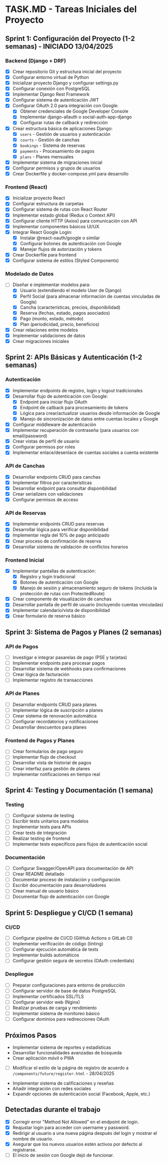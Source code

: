 # TASK.MD - Tareas Iniciales del Proyecto

## Sprint 1: Configuración del Proyecto (1-2 semanas) - INICIADO 13/04/2025

### Backend (Django + DRF)
- [x] Crear repositorio Git y estructura inicial del proyecto
- [x] Configurar entorno virtual de Python
- [x] Inicializar proyecto Django y configurar settings.py
- [x] Configurar conexión con PostgreSQL
- [x] Implementar Django Rest Framework
- [x] Configurar sistema de autenticación JWT
- [x] Configurar OAuth 2.0 para integración con Google:
  - [x] Obtener credenciales de Google Developer Console
  - [x] Implementar django-allauth o social-auth-app-django
  - [x] Configurar rutas de callback y redirección
- [x] Crear estructura básica de aplicaciones Django:
  - [x] `users` - Gestión de usuarios y autenticación
  - [x] `courts` - Gestión de canchas
  - [x] `bookings` - Sistema de reservas
  - [x] `payments` - Procesamiento de pagos
  - [x] `plans` - Planes mensuales
- [x] Implementar sistema de migraciones inicial
- [x] Configurar permisos y grupos de usuarios
- [x] Crear Dockerfile y docker-compose.yml para desarrollo

### Frontend (React)
- [x] Inicializar proyecto React
- [x] Configurar estructura de carpetas
- [x] Configurar sistema de rutas con React Router
- [x] Implementar estado global (Redux o Context API)
- [x] Configurar cliente HTTP (Axios) para comunicación con API
- [x] Implementar componentes básicos UI/UX
- [x] Integrar React Google Login:
  - [x] Instalar @react-oauth/google o similar
  - [x] Configurar botones de autenticación con Google
  - [x] Manejar flujos de autorización y tokens
- [x] Crear Dockerfile para frontend
- [x] Configurar sistema de estilos (Styled Components)

### Modelado de Datos
- [ ] Diseñar e implementar modelos para:
  - [x] Usuario (extendiendo el modelo User de Django)
  - [x] Perfil Social (para almacenar información de cuentas vinculadas de Google)
  - [x] Cancha (características, precios, disponibilidad)
  - [x] Reserva (fechas, estado, pagos asociados)
  - [x] Pago (monto, estado, método)
  - [x] Plan (periodicidad, precio, beneficios)
- [x] Crear relaciones entre modelos
- [x] Implementar validaciones de datos
- [x] Crear migraciones iniciales

## Sprint 2: APIs Básicas y Autenticación (1-2 semanas)

### Autenticación
- [x] Implementar endpoints de registro, login y logout tradicionales
- [x] Desarrollar flujo de autenticación con Google:
  - [x] Endpoint para iniciar flujo OAuth
  - [x] Endpoint de callback para procesamiento de tokens
  - [x] Lógica para crear/actualizar usuarios desde información de Google
  - [x] Manejo de sincronización de datos entre cuentas locales y Google
- [x] Configurar middleware de autenticación
- [x] Implementar recuperación de contraseña (para usuarios con email/password)
- [x] Crear vistas de perfil de usuario
- [x] Configurar permisos por roles
- [x] Implementar enlace/desenlace de cuentas sociales a cuenta existente

### API de Canchas
- [x] Desarrollar endpoints CRUD para canchas
- [x] Implementar filtros por características
- [x] Desarrollar endpoint para consultar disponibilidad
- [x] Crear serializers con validaciones
- [x] Configurar permisos de acceso

### API de Reservas
- [x] Implementar endpoints CRUD para reservas
- [x] Desarrollar lógica para verificar disponibilidad
- [x] Implementar regla del 10% de pago anticipado
- [x] Crear proceso de confirmación de reserva
- [x] Desarrollar sistema de validación de conflictos horarios

### Frontend Inicial
- [x] Implementar pantallas de autenticación:
  - [x] Registro y login tradicional
  - [x] Botones de autenticación con Google
  - [x] Manejo de sesión y almacenamiento seguro de tokens (incluida la protección de rutas con ProtectedRoute)
- [x] Crear componente de visualización de canchas
- [x] Desarrollar pantalla de perfil de usuario (incluyendo cuentas vinculadas)
- [x] Implementar calendario/vista de disponibilidad
- [x] Crear formulario de reserva básico

## Sprint 3: Sistema de Pagos y Planes (2 semanas)

### API de Pagos
- [ ] Investigar e integrar pasarelas de pago (PSE y tarjetas)
- [ ] Implementar endpoints para procesar pagos
- [ ] Desarrollar sistema de webhooks para confirmaciones
- [ ] Crear lógica de facturación
- [ ] Implementar registro de transacciones

### API de Planes
- [ ] Desarrollar endpoints CRUD para planes
- [ ] Implementar lógica de suscripción a planes
- [ ] Crear sistema de renovación automática
- [ ] Configurar recordatorios y notificaciones
- [ ] Desarrollar descuentos para planes

### Frontend de Pagos y Planes
- [ ] Crear formularios de pago seguro
- [ ] Implementar flujo de checkout
- [ ] Desarrollar vista de historial de pagos
- [ ] Crear interfaz para gestión de planes
- [ ] Implementar notificaciones en tiempo real

## Sprint 4: Testing y Documentación (1 semana)

### Testing
- [ ] Configurar sistema de testing
- [ ] Escribir tests unitarios para modelos
- [ ] Implementar tests para APIs
- [ ] Crear tests de integración
- [ ] Realizar testing de frontend
- [ ] Implementar tests específicos para flujos de autenticación social

### Documentación
- [ ] Configurar Swagger/OpenAPI para documentación de API
- [ ] Crear README detallado
- [ ] Documentar proceso de instalación y configuración
- [ ] Escribir documentación para desarrolladores
- [ ] Crear manual de usuario básico
- [ ] Documentar flujo de autenticación con Google

## Sprint 5: Despliegue y CI/CD (1 semana)

### CI/CD
- [ ] Configurar pipeline de CI/CD (GitHub Actions o GitLab CI)
- [ ] Implementar verificación de código (linting)
- [ ] Configurar ejecución automática de tests
- [ ] Implementar builds automáticos
- [ ] Configurar gestión segura de secretos (OAuth credentials)

### Despliegue
- [ ] Preparar configuraciones para entorno de producción
- [ ] Configurar servidor de base de datos PostgreSQL
- [ ] Implementar certificados SSL/TLS
- [ ] Configurar servidor web (Nginx)
- [ ] Realizar pruebas de carga y rendimiento
- [ ] Implementar sistema de monitoreo básico
- [ ] Configurar dominios para redirecciones OAuth

## Próximos Pasos
- Implementar sistema de reportes y estadísticas
- Desarrollar funcionalidades avanzadas de búsqueda
- Crear aplicación móvil o PWA
- [ ] Modificar el estilo de la página de registro de acuerdo a `/components/future/register.html` - 28/04/2025
- Implementar sistema de calificaciones y reseñas
- Añadir integración con redes sociales
- Expandir opciones de autenticación social (Facebook, Apple, etc.)

## Detectadas durante el trabajo
- [x] Corregir error "Method Not Allowed" en el endpoint de login.
- [x] Reajustar login para acceder con username y password.
- [x] Redirigir al usuario a una nueva página después del login y mostrar el nombre de usuario.
- [x] Asegurar que los nuevos usuarios estén activos por defecto al registrarse.
- [ ] El inicio de sesión con Google dejó de funcionar.
